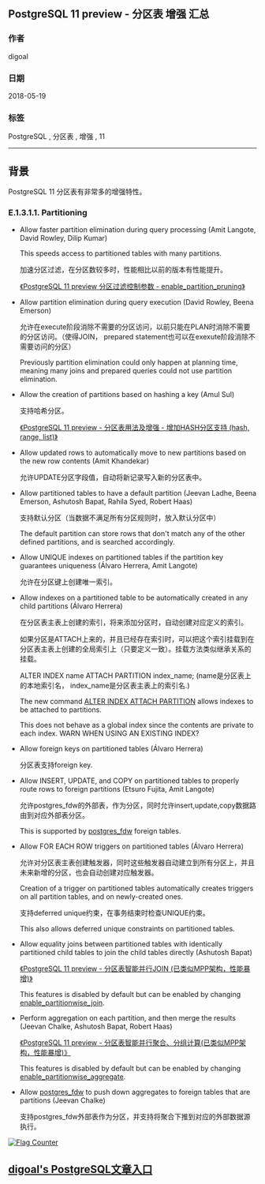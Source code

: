 ## PostgreSQL 11 preview - 分区表 增强 汇总  
                                                             
### 作者                                                             
digoal                                                             
                                                             
### 日期                                                             
2018-05-19                                                           
                                                             
### 标签                                                             
PostgreSQL , 分区表 , 增强 , 11    
                                                             
----                                                             
                                                             
## 背景     
PostgreSQL 11 分区表有非常多的增强特性。  
  
### E.1.3.1.1. Partitioning  
  
- Allow faster partition elimination during query processing (Amit Langote, David Rowley, Dilip Kumar)  
  
  This speeds access to partitioned tables with many partitions.  
  
  加速分区过滤，在分区数较多时，性能相比以前的版本有性能提升。  
  
  [《PostgreSQL 11 preview 分区过滤控制参数 - enable_partition_pruning》](../201804/20180424_02.md)   
  
- Allow partition elimination during query execution (David Rowley, Beena Emerson)  
  
  允许在execute阶段消除不需要的分区访问，以前只能在PLAN时消除不需要的分区访问。（使得JOIN， prepared statement也可以在exexute阶段消除不需要访问的分区）  
  
  Previously partition elimination could only happen at planning time, meaning many joins and prepared queries could not use partition elimination.  
  
- Allow the creation of partitions based on hashing a key (Amul Sul)  
  
  支持哈希分区。  
  
  [《PostgreSQL 11 preview - 分区表用法及增强 - 增加HASH分区支持 (hash, range, list)》](../201802/20180205_02.md)    
  
- Allow updated rows to automatically move to new partitions based on the new row contents (Amit Khandekar)  
  
  允许UPDATE分区字段值，自动将新记录写入新的分区表中。  
  
- Allow partitioned tables to have a default partition (Jeevan Ladhe, Beena Emerson, Ashutosh Bapat, Rahila Syed, Robert Haas)  
  
  支持默认分区（当数据不满足所有分区规则时，放入默认分区中）  
  
  The default partition can store rows that don't match any of the other defined partitions, and is searched accordingly.  
  
- Allow UNIQUE indexes on partitioned tables if the partition key guarantees uniqueness (Álvaro Herrera, Amit Langote)  
  
  允许在分区键上创建唯一索引。  
  
- Allow indexes on a partitioned table to be automatically created in any child partitions (Álvaro Herrera)  
  
  在分区表主表上创建的索引，将来添加分区时，自动创建对应定义的索引。  
  
  如果分区是ATTACH上来的，并且已经存在索引时，可以把这个索引挂载到在分区表主表上创建的全局索引上（只要定义一致）。挂载方法类似继承关系的挂载。  
  
  ALTER INDEX name ATTACH PARTITION index_name;  (name是分区表上的本地索引名， index_name是分区表主表上的索引名.)  
  
  The new command [ALTER INDEX ATTACH PARTITION](https://www.postgresql.org/docs/devel/static/sql-alterindex.html) allows indexes to be attached to partitions.   
    
  This does not behave as a global index since the contents are private to each index. WARN WHEN USING AN EXISTING INDEX?  
  
- Allow foreign keys on partitioned tables (Álvaro Herrera)  
  
  分区表支持foreign key.   
  
- Allow INSERT, UPDATE, and COPY on partitioned tables to properly route rows to foreign partitions (Etsuro Fujita, Amit Langote)  
  
  允许postgres_fdw的外部表，作为分区，同时允许insert,update,copy数据路由到对应外部表分区。  
  
  This is supported by [postgres_fdw](https://www.postgresql.org/docs/devel/static/postgres-fdw.html) foreign tables.  
  
- Allow FOR EACH ROW triggers on partitioned tables (Álvaro Herrera)  
  
  允许对分区表主表创建触发器，同时这些触发器自动建立到所有分区上，并且未来新增的分区，也会自动创建对应触发器。  
  
  Creation of a trigger on partitioned tables automatically creates triggers on all partition tables, and on newly-created ones.   
  
  支持deferred unique约束，在事务结束时检查UNIQUE约束。  
    
  This also allows deferred unique constraints on partitioned tables.  
  
- Allow equality joins between partitioned tables with identically partitioned child tables to join the child tables directly (Ashutosh Bapat)  
  
  [《PostgreSQL 11 preview - 分区表智能并行JOIN (已类似MPP架构，性能暴增)》](../201802/20180202_02.md)    
    
  This features is disabled by default but can be enabled by changing [enable_partitionwise_join](https://www.postgresql.org/docs/devel/static/runtime-config-query.html#GUC-ENABLE-PARTITIONWISE-JOIN).  
  
- Perform aggregation on each partition, and then merge the results (Jeevan Chalke, Ashutosh Bapat, Robert Haas)  
  
  [《PostgreSQL 11 preview - 分区表智能并行聚合、分组计算(已类似MPP架构，性能暴增)》](../201803/20180322_07.md)    
  
  This features is disabled by default but can be enabled by changing [enable_partitionwise_aggregate](https://www.postgresql.org/docs/devel/static/runtime-config-query.html#GUC-ENABLE-PARTITIONWISE-AGGREGATE).  
  
- Allow [postgres_fdw](https://www.postgresql.org/docs/devel/static/postgres-fdw.html) to push down aggregates to foreign tables that are partitions (Jeevan Chalke)  
  
  支持postgres_fdw外部表作为分区，并支持将聚合下推到对应的外部数据源执行。  
  
  
<a rel="nofollow" href="http://info.flagcounter.com/h9V1"  ><img src="http://s03.flagcounter.com/count/h9V1/bg_FFFFFF/txt_000000/border_CCCCCC/columns_2/maxflags_12/viewers_0/labels_0/pageviews_0/flags_0/"  alt="Flag Counter"  border="0"  ></a>  
  
  
  
  
## [digoal's PostgreSQL文章入口](https://github.com/digoal/blog/blob/master/README.md "22709685feb7cab07d30f30387f0a9ae")
  
